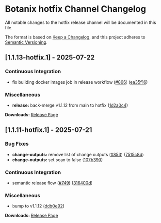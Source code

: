 # Botanix hotfix Channel Changelog

All notable changes to the hotfix release channel will be documented in this file.

The format is based on [Keep a Changelog](https://keepachangelog.com/en/1.0.0/),
and this project adheres to [Semantic Versioning](https://semver.org/spec/v2.0.0.html).

## [1.1.13-hotfix.1] - 2025-07-22


### Continuous Integration

* fix building docker images job in release workflow ([#866](https://github.com/botanix-labs/Macbeth/issues/866)) ([ea35f16](https://github.com/botanix-labs/Macbeth/commit/ea35f165c8aab93b7b0b5aedb9a6e29ff57ca69b))

### Miscellaneous

* **release:** back-merge v1.1.12 from main to hotfix ([1d2a0c4](https://github.com/botanix-labs/Macbeth/commit/1d2a0c4eb77e2e66efa8b2a041594dc9a0aea538))


**Downloads:** [Release Page](../../releases/1.1.13-hotfix.1/)


## [1.1.11-hotfix.1] - 2025-07-21


### Bug Fixes

* **change-outputs:** remove list of change outputs ([#853](https://github.com/botanix-labs/Macbeth/issues/853)) ([7515c8d](https://github.com/botanix-labs/Macbeth/commit/7515c8d1d1d25fe03dace1a234bf73dc022368a3))
* **change-outputs:** set scan to false ([107b390](https://github.com/botanix-labs/Macbeth/commit/107b390b31d1d4bcd333411abb45b62ffd0d63bd))

### Continuous Integration

* semantic release flow ([#749](https://github.com/botanix-labs/Macbeth/issues/749)) ([316400d](https://github.com/botanix-labs/Macbeth/commit/316400d2b8375234c598788f05b96ac620b8c135))

### Miscellaneous

* bump to v1.1.12 ([ddb0e92](https://github.com/botanix-labs/Macbeth/commit/ddb0e9228326d9d0e8842a5ed6ab5d6719bc3fba))


**Downloads:** [Release Page](../../releases/1.1.11-hotfix.1/)


